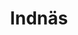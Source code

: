 ---
title: Indnäs
slug: indnas
distance_km: 43
distance_long_km: 50
elevation_m: 602
asphalt_pct: 60
gravel_pct: 40
gpx_file: indnas.gpx
strava_link: https://www.strava.com/routes/indnas
thumbnail: indnas.jpg
photos:
  - indnas-1.jpg
  - indnas-2.jpg
description: >
  En trevlig men utmanande tur till underbara Indnäs, en liten fäbod på västra
  sidan om Våmån. Rundan inleds med att susa ned för asfaltsvägen och svänga av
  mot Våmhus efter 4 km. Väl nere i Våmådalen cyklar man bland hus och gårdar
  till den mindre byn Indor. Från Indor väntar en tuff men fin cykling upp mot
  vackra Indnäs. Indnäs nås ovanifrån vilket leder till en fin vy över den lilla
  fäboden. Efter att Indnäs passerats kan man välja att vika vänster tillbaka mot
  Indor, eller höger och förlänga rutten mot Bjönsaberg.

  Nere i Våmån passerar man Våmhuskyrka innan den 6 km långa och 300
  höjdmeter tuffa asfaltklättringen tillbaka till Fryksås; denna väg är såklart
  lite trafikerad men bilisterna här brukar visa bra hänsyn.
---
